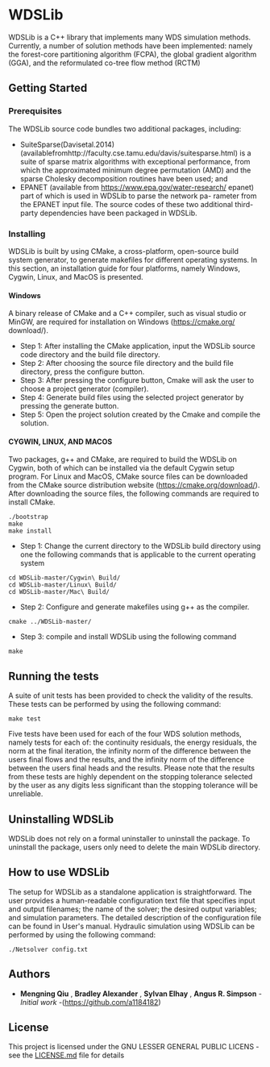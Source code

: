 # WDSLib
WDSLib is a C++ library that implements many WDS simulation methods. Currently, a number of solution methods have been implemented: namely the forest-core partitioning algorithm (FCPA), the global gradient algorithm (GGA), and the reformulated co-tree flow method (RCTM)
## Getting Started


### Prerequisites
The WDSLib source code bundles two additional packages, including:
* SuiteSparse(Davisetal.2014)(availablefromhttp://faculty.cse.tamu.edu/davis/suitesparse.html) is a suite of sparse matrix algorithms with exceptional performance, from which the approximated minimum degree permutation (AMD) and the sparse Cholesky decomposition routines have been used; and
* EPANET (available from https://www.epa.gov/water-research/ epanet) part of which is used in WDSLib to parse the network pa- rameter from the EPANET input file.
The source codes of these two additional third-party dependencies have been packaged in WDSLib.
### Installing
WDSLib is built by using CMake, a cross-platform, open-source build system generator, to generate makefiles for different operating systems. In this section, an installation guide for four platforms, namely Windows, Cygwin, Linux, and MacOS is presented.
#### Windows
A binary release of CMake and a C++ compiler, such as visual studio or MinGW, are required for installation on Windows (https://cmake.org/ download/).
* Step 1: After installing the CMake application, input the WDSLib source code directory and the build file directory.
* Step 2: After choosing the source file directory and the build file directory, press the configure button.
* Step 3: After pressing the configure button, Cmake will ask the user to choose a project generator (compiler).
* Step 4: Generate build files using the selected project generator by pressing the generate button.
* Step 5: Open the project solution created by the Cmake and compile the solution.
#### CYGWIN, LINUX, AND MACOS
Two packages, g++ and CMake, are required to build the WDSLib on Cygwin, both of which can be installed via the default Cygwin setup program. For Linux and MacOS, CMake source files can be downloaded from the CMake source distribution website (https://cmake.org/download/). After downloading the source files, the following commands are required to install CMake.

```
./bootstrap
make
make install
```

* Step 1: Change the current directory to the WDSLib build directory using one the following commands that is applicable to the current operating system

```
cd WDSLib-master/Cygwin\ Build/
cd WDSLib-master/Linux\ Build/
cd WDSLib-master/Mac\ Build/
```
* Step 2: Configure and generate makefiles using g++ as the compiler.
```
cmake ../WDSLib-master/
```
* Step 3: compile and install WDSLib using the following command

```
make
```
## Running the tests
A suite of unit tests has been provided to check the validity of the results. These tests can be performed by using the following command:
```
make test
```
Five tests have been used for each of the four WDS solution methods, namely tests for each of: the continuity residuals, the energy residuals, the norm at the final iteration, the infinity norm of the difference between the users final flows and the results, and the infinity norm of the difference between the users final heads and the results.
Please note that the results from these tests are highly dependent on the stopping tolerance selected by the user as any digits less significant than the stopping tolerance will be unreliable.

## Uninstalling WDSLib
WDSLib does not rely on a formal uninstaller to uninstall the package. To uninstall the package, users only need to delete the main WDSLib directory.

## How to use WDSLib
The setup for WDSLib as a standalone application is straightforward. The user provides a human-readable configuration text file that specifies input and output filenames; the name of the solver; the desired output variables; and simulation parameters. The detailed description of the configuration file can be found in User's manual. Hydraulic simulation using WDSLib can be performed by using the following command:
```
./Netsolver config.txt
```

## Authors

* **Mengning Qiu** , **Bradley Alexander** , **Sylvan Elhay** , **Angus R. Simpson** - *Initial work* -(https://github.com/a1184182)


## License

This project is licensed under the GNU LESSER GENERAL PUBLIC LICENS - see the [LICENSE.md](LICENSE.md) file for details

